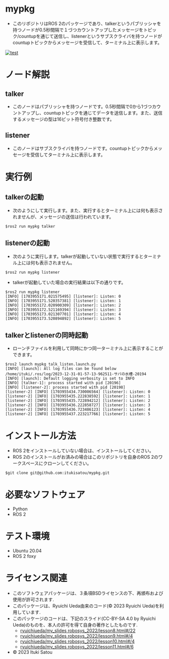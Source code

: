 # mypkg
* このリポジトリはROS 2のパッケージであり、talkerというパブリッシャを持つノードが0.5秒間隔で１づつカウントアップしたメッセージをトピック/countupを通じて送信し、listenerというサブスクライバを持つノードがcountupトピックからメッセージを受信して、ターミナル上に表示します。

[![test](https://github.com/itukisatou/mypkg/actions/workflows/test.yml/badge.svg)](https://github.com/itukisatou/mypkg/actions/workflows/test.yml)

# ノード解説
## talker
* このノードはパブリッシャを持つノードです。0.5秒間隔で0から1づつカウントアップし、countupトピックを通じてデータを送信します。また、送信するメッセージの型は16ビット符号付き整数です。

## listener
* このノードはサブスクライバを持つノードです。countupトピックからメッセージを受信してターミナル上に表示します。

# 実行例
## talkerの起動
* 次のようにして実行します。また、実行するとターミナル上には何も表示されませんが、メッセージの送信は行われています。
```
$ros2 run mypkg talker

```

## listenerの起動
* 次のように実行します。talkerが起動していない状態で実行するとターミナル上には何も表示されません。
```
$ros2 run mypkg listener
```

* talkerが起動していた場合の実行結果は以下の通りです。
```
$ros2 run mypkg listener
[INFO] [1703955171.021575495] [listener]: Listen: 0
[INFO] [1703955171.520357381] [listener]: Listen: 1
[INFO] [1703955172.020900309] [listener]: Listen: 2
[INFO] [1703955172.521169394] [listener]: Listen: 3
[INFO] [1703955173.021307701] [listener]: Listen: 4
[INFO] [1703955173.520894892] [listener]: Listen: 5
```

## talkerとlistenerの同時起動
* ローンチファイルを利用して同時にかつ同一ターミナル上に表示することができます。
```
$ros2 launch mypkg talk_listen.launch.py
[INFO] [launch]: All log files can be found below /home/ituki/.ros/log/2023-12-31-01-57-13-962511-サバの水槽-20194
[INFO] [launch]: Default logging verbosity is set to INFO
[INFO] [talker-1]: process started with pid [20196]
[INFO] [listener-2]: process started with pid [20198]
[listener-2] [INFO] [1703955434.730006564] [listener]: Listen: 0
[listener-2] [INFO] [1703955435.222838592] [listener]: Listen: 1
[listener-2] [INFO] [1703955435.722894212] [listener]: Listen: 2
[listener-2] [INFO] [1703955436.222858727] [listener]: Listen: 3
[listener-2] [INFO] [1703955436.723486123] [listener]: Listen: 4
[listener-2] [INFO] [1703955437.223217766] [listener]: Listen: 5
```

# インストール方法
* ROS 2をインストールしていない場合は、インストールしてください。
* ROS 2のインストールがお済みの場合はこのリポジトリを自身のROS 2のワークスペースにクローンしてください。
```
$git clone git@github.com:itukisatou/mypkg.git
```

# 必要なソフトウェア
* Python
* ROS 2

# テスト環境
* Ubuntu 20.04
* ROS 2 foxy

# ライセンス関連
* このソフトウェアパッケージは、３条項BSDライセンスの下、再頒布および使用が許可されます.
* このパッケージは、Ryuichi Ueda由来のコード(© 2023 Ryuichi Ueda)を利用しています.
* このパッケージのコードは、下記のスライド(CC-BY-SA 4.0 by Ryuichi Ueda)のものを、本人の許可を得て自身の著作としたものです.
    * [ryuichiueda/my_slides robosys_2022/lesson8.html#/22](https://ryuichiueda.github.io/my_slides/robosys_2022/lesson8.html#/22)
    * [ryuichiueda/my_slides robosys_2022/lesson9.html#/4](https://ryuichiueda.github.io/my_slides/robosys_2022/lesson9.html#/4)
    * [ryuichiueda/my_slides robosys_2022/lesson10.html#/4](https://ryuichiueda.github.io/my_slides/robosys_2022/lesson10.html#/4)
    * [ryuichiueda/my_slides robosys_2022/lesson11.html#/6](https://ryuichiueda.github.io/my_slides/robosys_2022/lesson11.html#/6)
* © 2023 Ituki Satou
